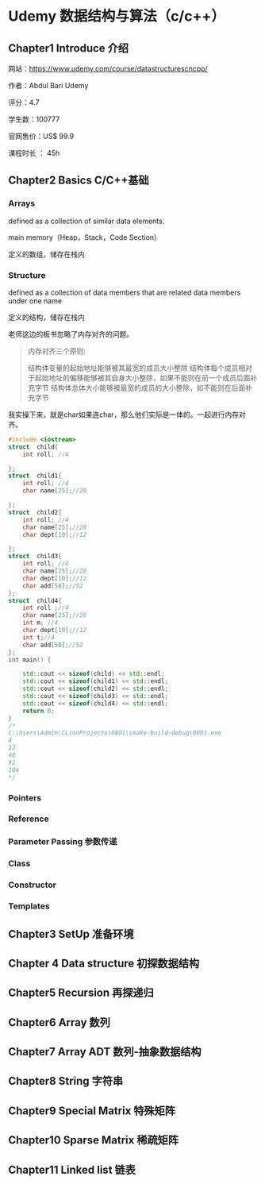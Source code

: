 # Udemy 数据结构与算法（c/c++）

## Chapter1 Introduce 介绍

网站：https://www.udemy.com/course/datastructurescncpp/ 

作者：Abdul Bari Udemy

评分：4.7 

学生数：100777 

官网售价：US$ 99.9

课程时长 ： 45h

## Chapter2 Basics C/C++基础

### Arrays

defined as a collection of similar data elements.

main memory（Heap，Stack，Code Section）

定义的数组，储存在栈内  

### Structure

defined as a collection of data members that are related data members under one name

定义的结构，储存在栈内

老师这边的板书忽略了内存对齐的问题。

>内存对齐三个原则:
>
>结构体变量的起始地址能够被其最宽的成员大小整除
>结构体每个成员相对于起始地址的偏移能够被其自身大小整除，如果不能则在前一个成员后面补充字节
>结构体总体大小能够被最宽的成员的大小整除，如不能则在后面补充字节

我实操下来，就是char如果连char，那么他们实际是一体的。一起进行内存对齐。

```c++
#include <iostream>
struct  child{
    int roll; //4

};
struct  child1{
    int roll; //4
    char name[25];//28

};
struct  child2{
    int roll; //4
    char name[25];//28
    char dept[10];//12

};
struct  child3{
    int roll; //4
    char name[25];//28
    char dept[10];//12
    char add[50];//52
};
struct  child4{
    int roll ;//4
    char name[25];//28
    int m; //4
    char dept[10];//12
    int t;//4
    char add[50];//52
};
int main() {

    std::cout << sizeof(child) << std::endl;
    std::cout << sizeof(child1) << std::endl;
    std::cout << sizeof(child2) << std::endl;
    std::cout << sizeof(child3) << std::endl;
    std::cout << sizeof(child4) << std::endl;
    return 0;
}
/*
C:\Users\Admin\CLionProjects\0801\cmake-build-debug\0801.exe
4
32
40
92
104
*/
```



### Pointers

### Reference

### Parameter Passing 参数传递

### Class 

### Constructor

### Templates

## Chapter3 SetUp 准备环境

## Chapter 4 Data structure 初探数据结构

## Chapter5 Recursion 再探递归

## Chapter6 Array 数列

## Chapter7 Array ADT 数列-抽象数据结构

## Chapter8 String 字符串

## Chapter9 Special Matrix 特殊矩阵

## Chapter10 Sparse Matrix 稀疏矩阵

## Chapter11 Linked list 链表